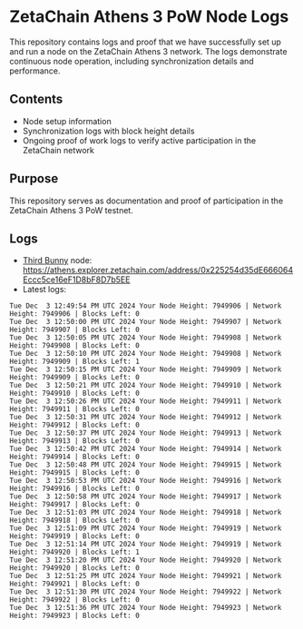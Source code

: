# ZetaChain Athens 3 PoW Node Logs
This repository contains logs and proof that we have successfully set up and run a node on the ZetaChain Athens 3 network. The logs demonstrate continuous node operation, including synchronization details and performance.

## Contents
- Node setup information
- Synchronization logs with block height details
- Ongoing proof of work logs to verify active participation in the ZetaChain network

## Purpose
This repository serves as documentation and proof of participation in the ZetaChain Athens 3 PoW testnet.

## Logs

- [Third Bunny](https://thirdbunny.xyz/) node: https://athens.explorer.zetachain.com/address/0x225254d35dE666064Eccc5ce16eF1D8bF8D7b5EE
- Latest logs:
```
Tue Dec  3 12:49:54 PM UTC 2024 Your Node Height: 7949906 | Network Height: 7949906 | Blocks Left: 0
Tue Dec  3 12:50:00 PM UTC 2024 Your Node Height: 7949907 | Network Height: 7949907 | Blocks Left: 0
Tue Dec  3 12:50:05 PM UTC 2024 Your Node Height: 7949908 | Network Height: 7949908 | Blocks Left: 0
Tue Dec  3 12:50:10 PM UTC 2024 Your Node Height: 7949908 | Network Height: 7949909 | Blocks Left: 1
Tue Dec  3 12:50:15 PM UTC 2024 Your Node Height: 7949909 | Network Height: 7949909 | Blocks Left: 0
Tue Dec  3 12:50:21 PM UTC 2024 Your Node Height: 7949910 | Network Height: 7949910 | Blocks Left: 0
Tue Dec  3 12:50:26 PM UTC 2024 Your Node Height: 7949911 | Network Height: 7949911 | Blocks Left: 0
Tue Dec  3 12:50:31 PM UTC 2024 Your Node Height: 7949912 | Network Height: 7949912 | Blocks Left: 0
Tue Dec  3 12:50:37 PM UTC 2024 Your Node Height: 7949913 | Network Height: 7949913 | Blocks Left: 0
Tue Dec  3 12:50:42 PM UTC 2024 Your Node Height: 7949914 | Network Height: 7949914 | Blocks Left: 0
Tue Dec  3 12:50:48 PM UTC 2024 Your Node Height: 7949915 | Network Height: 7949915 | Blocks Left: 0
Tue Dec  3 12:50:53 PM UTC 2024 Your Node Height: 7949916 | Network Height: 7949916 | Blocks Left: 0
Tue Dec  3 12:50:58 PM UTC 2024 Your Node Height: 7949917 | Network Height: 7949917 | Blocks Left: 0
Tue Dec  3 12:51:03 PM UTC 2024 Your Node Height: 7949918 | Network Height: 7949918 | Blocks Left: 0
Tue Dec  3 12:51:09 PM UTC 2024 Your Node Height: 7949919 | Network Height: 7949919 | Blocks Left: 0
Tue Dec  3 12:51:14 PM UTC 2024 Your Node Height: 7949919 | Network Height: 7949920 | Blocks Left: 1
Tue Dec  3 12:51:20 PM UTC 2024 Your Node Height: 7949920 | Network Height: 7949920 | Blocks Left: 0
Tue Dec  3 12:51:25 PM UTC 2024 Your Node Height: 7949921 | Network Height: 7949921 | Blocks Left: 0
Tue Dec  3 12:51:30 PM UTC 2024 Your Node Height: 7949922 | Network Height: 7949922 | Blocks Left: 0
Tue Dec  3 12:51:36 PM UTC 2024 Your Node Height: 7949923 | Network Height: 7949923 | Blocks Left: 0
```
